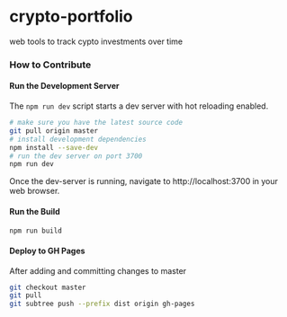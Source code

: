 # crypto-portfolio

web tools to track cypto investments over time

### How to Contribute

#### Run the Development Server

The `npm run dev` script starts a dev server with hot reloading enabled.

```bash
# make sure you have the latest source code
git pull origin master
# install development dependencies
npm install --save-dev
# run the dev server on port 3700
npm run dev
```

Once the dev-server is running, navigate to http://localhost:3700 in your web browser.

#### Run the Build

```bash
npm run build
```

#### Deploy to GH Pages

After adding and committing changes to master

```bash
git checkout master
git pull
git subtree push --prefix dist origin gh-pages
```
